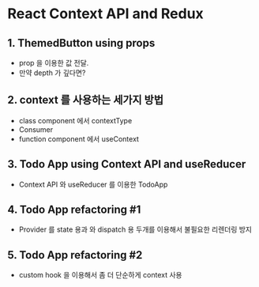 # React Context API and Redux

## 1. ThemedButton using props
- prop 을 이용한 값 전달.
- 만약 depth 가 깊다면?

## 2. context 를 사용하는 세가지 방법
- class component 에서 contextType
- Consumer
- function component 에서 useContext

## 3. Todo App using Context API and useReducer
- Context API 와 useReducer 를 이용한 TodoApp

## 4. Todo App refactoring #1 
- Provider 를 state 용과 와 dispatch 용 두개를 이용해서 불필요한 리렌더링 방지

## 5. Todo App refactoring #2
- custom hook 을 이용해서 좀 더 단순하게 context 사용
